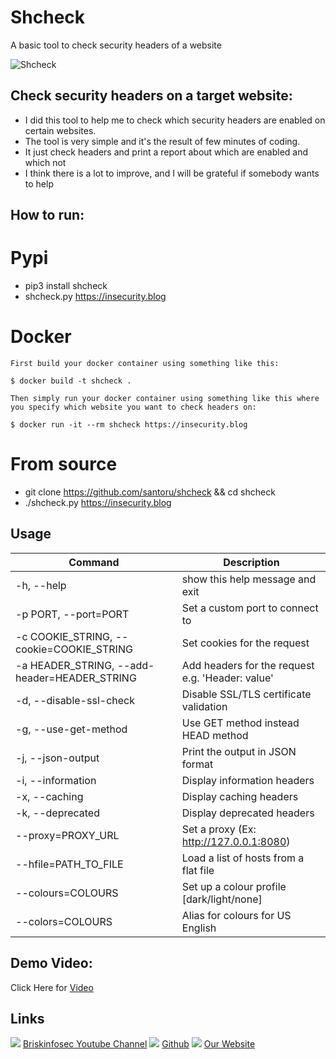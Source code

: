 Shcheck
============
 A basic tool to check security headers of a website 
 
 ![Shcheck]()
 
Check security headers on a target website:
-----------------
- I did this tool to help me to check which security headers are enabled on certain websites.
- The tool is very simple and it's the result of few minutes of coding.
- It just check headers and print a report about which are enabled and which not
- I think there is a lot to improve, and I will be grateful if somebody wants to help

How to run:
----------------
# Pypi
- pip3 install shcheck
- shcheck.py https://insecurity.blog

# Docker
    First build your docker container using something like this:
    
    $ docker build -t shcheck .
    
    Then simply run your docker container using something like this where you specify which website you want to check headers on:   
    
    $ docker run -it --rm shcheck https://insecurity.blog

# From source
- git clone https://github.com/santoru/shcheck && cd shcheck
- ./shcheck.py https://insecurity.blog

Usage
------
|  Command | Description   |
| ------------ | ------------ |
|-h, --help |show this help message and exit|
| -p PORT, --port=PORT | Set a custom port to connect to|
| -c COOKIE_STRING, --cookie=COOKIE_STRING | Set cookies for the request|
|  -a HEADER_STRING, --add-header=HEADER_STRING | Add headers for the request e.g. 'Header: value'|
|-d, --disable-ssl-check| Disable SSL/TLS certificate validation|
|-g, --use-get-method  | Use GET method instead HEAD method |
| -j, --json-output  |   Print the output in JSON format  |
| -i, --information    | Display information headers |
| -x, --caching    |     Display caching headers |
| -k, --deprecated   |   Display deprecated headers|
| --proxy=PROXY_URL   |  Set a proxy (Ex: http://127.0.0.1:8080) |
| --hfile=PATH_TO_FILE | Load a list of hosts from a flat file|
|--colours=COLOURS |    Set up a colour profile [dark/light/none] |
| --colors=COLOURS  |    Alias for colours for US English |

Demo Video:
-----------------
Click Here for [Video](https://www.youtube.com/watch?v=Mc2Lw0TnSyw "Video")

Links
----------------
![ ](https://img.icons8.com/color/15/000000/youtube-play.png) [Briskinfosec Youtube Channel](https://www.youtube.com/channel/UCcPmqqYETcO_7-6p_uUsF1w "Briskinfosec Youtube Channel")
 ![ ](https://img.icons8.com/glyph-neue/15/000000/github.png) [Github](https://github.com/briskinfosec "Github") 
![ ](https://img.icons8.com/ios/15/000000/internet--v2.png) [Our Website](https://www.briskinfosec.com/ "Our Website")
